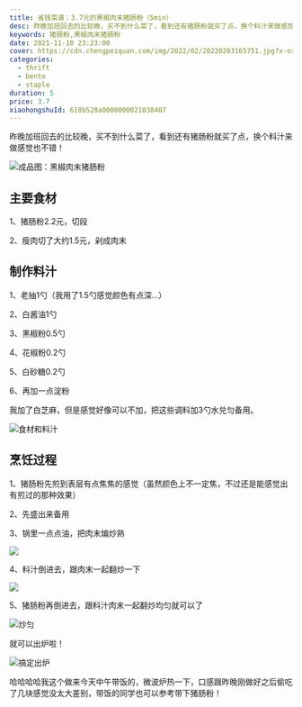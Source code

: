```yaml
---
title: 省钱菜谱：3.7元的黑椒肉末猪肠粉（5min）
desc: 昨晚加班回去的比较晚，买不到什么菜了，看到还有猪肠粉就买了点，换个料汁来做感觉也不错！
keywords: 猪肠粉,黑椒肉末猪肠粉
date: 2021-11-10 23:23:00
cover: https://cdn.chengpeiquan.com/img/2022/02/20220203165751.jpg?x-oss-process=image/interlace,1
categories:
  - thrift
  - bento
  - staple
duration: 5
price: 3.7
xiaohongshuId: 618b528a0000000021038407
---
```


昨晚加班回去的比较晚，买不到什么菜了，看到还有猪肠粉就买了点，换个料汁来做感觉也不错！

![成品图：黑椒肉末猪肠粉](https://cdn.chengpeiquan.com/img/2022/02/20220203165808.jpg?x-oss-process=image/interlace,1)

## 主要食材

1、猪肠粉2.2元，切段

2、瘦肉切了大约1.5元，剁成肉末

## 制作料汁

1、老抽1勺（我用了1.5勺感觉颜色有点深…）

2、白酱油1勺

3、黑椒粉0.5勺

4、花椒粉0.2勺

5、白砂糖0.2勺

6、再加一点淀粉

我加了白芝麻，但是感觉好像可以不加，把这些调料加3勺水兑匀备用。

![食材和料汁](https://cdn.chengpeiquan.com/img/2022/02/20220203165806.jpg?x-oss-process=image/interlace,1)

## 烹饪过程

1、猪肠粉先煎到表层有点焦焦的感觉（虽然颜色上不一定焦，不过还是能感觉出有煎过的那种效果）

2、先盛出来备用

3、锅里一点点油，把肉末煸炒熟

![](https://cdn.chengpeiquan.com/img/2022/02/20220203165809.jpg?x-oss-process=image/interlace,1)

4、料汁倒进去，跟肉末一起翻炒一下

![](https://cdn.chengpeiquan.com/img/2022/02/20220203165804.jpg?x-oss-process=image/interlace,1)

5、猪肠粉再倒进去，跟料汁肉末一起翻炒均匀就可以了

![炒匀](https://cdn.chengpeiquan.com/img/2022/02/20220203165807.jpg?x-oss-process=image/interlace,1)

就可以出炉啦！

![搞定出炉](https://cdn.chengpeiquan.com/img/2022/02/20220203165805.jpg?x-oss-process=image/interlace,1)

哈哈哈哈我这个做来今天中午带饭的，微波炉热一下，口感跟昨晚刚做好之后偷吃了几块感觉没太大差别，带饭的同学也可以参考带下猪肠粉！
